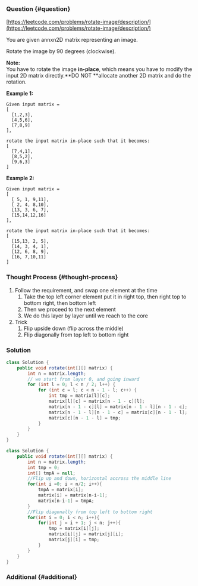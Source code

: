 ### Question {#question}

[https://leetcode.com/problems/rotate-image/description/](https://leetcode.com/problems/rotate-image/description/)

You are given annxn2D matrix representing an image.

Rotate the image by 90 degrees \(clockwise\).

**Note:**  
You have to rotate the image **in-place**, which means you have to modify the input 2D matrix directly.**DO NOT **allocate another 2D matrix and do the rotation.

**Example 1:**

```
Given input matrix = 
[
  [1,2,3],
  [4,5,6],
  [7,8,9]
],

rotate the input matrix in-place such that it becomes:
[
  [7,4,1],
  [8,5,2],
  [9,6,3]
]
```

**Example 2:**

```
Given input matrix =
[
  [ 5, 1, 9,11],
  [ 2, 4, 8,10],
  [13, 3, 6, 7],
  [15,14,12,16]
], 

rotate the input matrix in-place such that it becomes:
[
  [15,13, 2, 5],
  [14, 3, 4, 1],
  [12, 6, 8, 9],
  [16, 7,10,11]
]
```

### Thought Process {#thought-process}

1. Follow the requirement, and swap one element at the time
   1. Take the top left corner element put it in right top, then right top to bottom right, then bottom left
   2. Then we proceed to the next element
   3. We do this layer by layer until we reach to the core
2. Trick
   1. Flip upside down \(flip across the middle\)
   2. Flip diagonally from top left to bottom right

### Solution

```java
class Solution {
    public void rotate(int[][] matrix) {
        int n = matrix.length;
        // we start from layer 0, and going inward
        for (int l = 0; l < n / 2; l++) {
            for (int c = l; c < n - 1 - l; c++) {
                int tmp = matrix[l][c];
                matrix[l][c] = matrix[n - 1 - c][l];
                matrix[n - 1 - c][l] = matrix[n - 1 - l][n - 1 - c];
                matrix[n - 1 - l][n - 1 - c] = matrix[c][n - 1 - l];
                matrix[c][n - 1 - l] = tmp;
            }
        }
    }
}
```

```java
class Solution {
    public void rotate(int[][] matrix) {
        int n = matrix.length;
        int tmp = 0;
        int[] tmpA = null;
        //Flip up and down, horizontal accross the middle line
        for(int i =0; i < n/2; i++){
            tmpA = matrix[i];
            matrix[i] = matrix[n-i-1];
            matrix[n-i-1] = tmpA;
        }
        //Flip diagonally from top left to bottom right
        for(int i = 0; i < n; i++){
            for(int j = i + 1; j < n; j++){
                tmp = matrix[i][j];
                matrix[i][j] = matrix[j][i];
                matrix[j][i] = tmp;
            }
        }
    }
}
```

### Additional {#additional}



